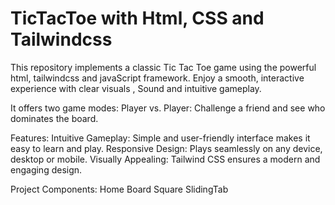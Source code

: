 # TicTacToe  with Html, CSS and Tailwindcss
This repository implements a classic Tic Tac Toe game using the powerful  html, tailwindcss and javaScript framework. Enjoy a smooth, interactive experience with clear visuals , Sound and intuitive gameplay.

It offers two game modes:
Player vs. Player: Challenge a friend and see who dominates the board.

Features:
Intuitive Gameplay: Simple and user-friendly interface makes it easy to learn and play.
Responsive Design: Plays seamlessly on any device, desktop or mobile.
Visually Appealing: Tailwind CSS ensures a modern and engaging design.

Project Components:
Home
Board
Square
SlidingTab
